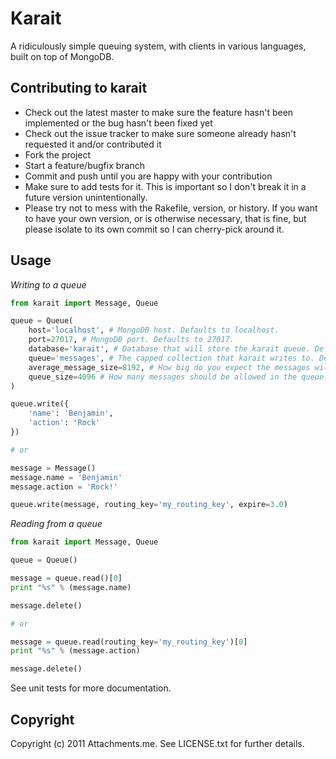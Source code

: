Karait
======

A ridiculously simple queuing system, with clients in various languages, built on top of MongoDB.

Contributing to karait
----------------------
 
* Check out the latest master to make sure the feature hasn't been implemented or the bug hasn't been fixed yet
* Check out the issue tracker to make sure someone already hasn't requested it and/or contributed it
* Fork the project
* Start a feature/bugfix branch
* Commit and push until you are happy with your contribution
* Make sure to add tests for it. This is important so I don't break it in a future version unintentionally.
* Please try not to mess with the Rakefile, version, or history. If you want to have your own version, or is otherwise necessary, that is fine, but please isolate to its own commit so I can cherry-pick around it.

Usage
-----

_Writing to a queue_

```python
from karait import Message, Queue

queue = Queue(
    host='localhost', # MongoDB host. Defaults to localhost.
    port=27017, # MongoDB port. Defaults to 27017.
    database='karait', # Database that will store the karait queue. Defaults to karait.
    queue='messages', # The capped collection that karait writes to. Defaults to messages.
    average_message_size=8192, # How big do you expect the messages will be in bytes? Defaults to 8192.
    queue_size=4096 # How many messages should be allowed in the queue. Defaults to 4096.
)

queue.write({
	'name': 'Benjamin',
	'action': 'Rock'
})

# or

message = Message()
message.name = 'Benjamin'
message.action = 'Rock!'

queue.write(message, routing_key='my_routing_key', expire=3.0)
```

_Reading from a queue_

```python
from karait import Message, Queue

queue = Queue()

message = queue.read()[0]
print "%s" % (message.name)

message.delete()

# or

message = queue.read(routing_key='my_routing_key')[0]
print "%s" % (message.action)

message.delete()
```

See unit tests for more documentation.

Copyright
---------

Copyright (c) 2011 Attachments.me. See LICENSE.txt for
further details.
